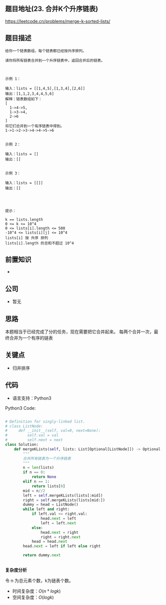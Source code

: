 
## 题目地址(23. 合并K个升序链表)

https://leetcode.cn/problems/merge-k-sorted-lists/

## 题目描述

```
给你一个链表数组，每个链表都已经按升序排列。

请你将所有链表合并到一个升序链表中，返回合并后的链表。

 

示例 1：

输入：lists = [[1,4,5],[1,3,4],[2,6]]
输出：[1,1,2,3,4,4,5,6]
解释：链表数组如下：
[
  1->4->5,
  1->3->4,
  2->6
]
将它们合并到一个有序链表中得到。
1->1->2->3->4->4->5->6


示例 2：

输入：lists = []
输出：[]


示例 3：

输入：lists = [[]]
输出：[]


 

提示：

k == lists.length
0 <= k <= 10^4
0 <= lists[i].length <= 500
-10^4 <= lists[i][j] <= 10^4
lists[i] 按 升序 排列
lists[i].length 的总和不超过 10^4
```

## 前置知识

- 

## 公司

- 暂无

## 思路
本题相当于已经完成了分的任务，现在需要把它合并起来。
每两个合并一次，最终合并为一个有序的链表
## 关键点

-  归并排序

## 代码

- 语言支持：Python3

Python3 Code:

```python

# Definition for singly-linked list.
# class ListNode:
#     def __init__(self, val=0, next=None):
#         self.val = val
#         self.next = next
class Solution:
    def mergeKLists(self, lists: List[Optional[ListNode]]) -> Optional[ListNode]:
        """
        合并所有链表为一个升序链表
        """
        n = len(lists)
        if n == 0:
            return None
        elif n == 1:
            return lists[0]
        mid = n//2
        left = self.mergeKLists(lists[:mid])
        right = self.mergeKLists(lists[mid:])
        dummy = head = ListNode()
        while left and right:
            if left.val <= right.val:
                head.next = left
                left = left.next
            else:
                head.next = right
                right = right.next
            head = head.next
        head.next = left if left else right

        return dummy.next
            

```


**复杂度分析**

令 n 为总元素个数，k为链表个数。

- 时间复杂度：$O(n*logk)$
- 空间复杂度：$O(logk)$


